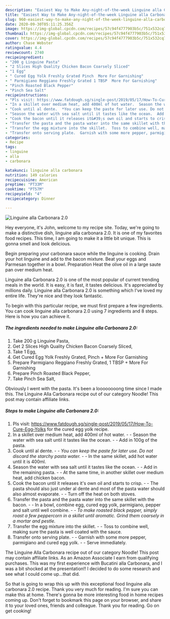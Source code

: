 ```yaml
---
description: "Easiest Way to Make Any-night-of-the-week Linguine alla Carbonara 2.0"
title: "Easiest Way to Make Any-night-of-the-week Linguine alla Carbonara 2.0"
slug: 960-easiest-way-to-make-any-night-of-the-week-linguine-alla-carbonara-20
date: 2020-09-30T05:11:25.356Z
image: https://img-global.cpcdn.com/recipes/57c94f4777903b5c/751x532cq70/linguine-alla-carbonara-20-recipe-main-photo.jpg
thumbnail: https://img-global.cpcdn.com/recipes/57c94f4777903b5c/751x532cq70/linguine-alla-carbonara-20-recipe-main-photo.jpg
cover: https://img-global.cpcdn.com/recipes/57c94f4777903b5c/751x532cq70/linguine-alla-carbonara-20-recipe-main-photo.jpg
author: Chase Webster
ratingvalue: 4.4
reviewcount: 2740
recipeingredient:
- "200 g Linguine Pasta"
- "2 Slices High Quality Chicken Bacon Coarsely Sliced"
- "1 Egg"
- " Cured Egg Yolk Freshly Grated Pinch  More For Garnishing"
- " Parmigiano Reggiano Freshly Grated 1 TBSP  More For Garnishing"
- "Pinch Roasted Black Pepper"
- "Pinch Sea Salt"
recipeinstructions:
- "Pls visit: https://www.fatdough.sg/single-post/2019/05/17/How-To-Cure-Egg-Yolks for the cured egg yolk recipe."
- "In a skillet over medium heat, add 400ml of hot water.  Season the water with sea salt until it tastes like the ocean.  Add in 100g of the pasta."
- "Cook until al dente.  *You can keep the paste for later use. Do not discard the starchy pasta water.*  In the same skillet, add hot water until it is 400ml."
- "Season the water with sea salt until it tastes like the ocean.  Add in the remaining pasta.  At the same time, in another skillet over medium heat, add chicken bacon."
- "Cook the bacon until it releases it&#39;s own oil and starts to crisp.  The pasta should also just under al dente and most of the pasta water should also almost evaporate.  Turn off the heat on both stoves."
- "Transfer the pasta and the pasta water into the same skillet with the bacon.  In a bowl, combine egg, cured egg yolk, parmigiano, pepper and salt until well combine.  *To make roasted black pepper, simply roast a few peppercorn in a skillet until aromatic. Grind them coarsely in a mortar and pestle.*"
- "Transfer the egg mixture into the skillet.  Toss to combine well, making sure the pasta is well coated with the sauce."
- "Transfer onto serving plate.  Garnish with some more pepper, parmigiano and cured egg yolk.  Serve immediately."
categories:
- Recipe
tags:
- linguine
- alla
- carbonara

katakunci: linguine alla carbonara 
nutrition: 149 calories
recipecuisine: American
preptime: "PT33M"
cooktime: "PT57M"
recipeyield: "4"
recipecategory: Dinner

---
```



![Linguine alla Carbonara 2.0](https://img-global.cpcdn.com/recipes/57c94f4777903b5c/751x532cq70/linguine-alla-carbonara-20-recipe-main-photo.jpg)

Hey everyone, it's John, welcome to my recipe site. Today, we're going to make a distinctive dish, linguine alla carbonara 2.0. It is one of my favorites food recipes. This time, I am going to make it a little bit unique. This is gonna smell and look delicious.

Begin preparing your carbonara sauce while the linguine is cooking. Drain your hot linguine and add to the bacon mixture. Beat your eggs and Parmesan together in a bowl. Preparation Heat the olive oil in a large saute pan over medium heat.

Linguine alla Carbonara 2.0 is one of the most popular of current trending meals in the world. It is easy, it is fast, it tastes delicious. It's appreciated by millions daily. Linguine alla Carbonara 2.0 is something which I've loved my entire life. They're nice and they look fantastic.


To begin with this particular recipe, we must first prepare a few ingredients. You can cook linguine alla carbonara 2.0 using 7 ingredients and 8 steps. Here is how you can achieve it.

<!--inarticleads1-->

##### The ingredients needed to make Linguine alla Carbonara 2.0:

1. Take 200 g Linguine Pasta,
1. Get 2 Slices High Quality Chicken Bacon Coarsely Sliced,
1. Take 1 Egg,
1. Get  Cured Egg Yolk Freshly Grated, Pinch + More For Garnishing
1. Prepare  Parmigiano Reggiano Freshly Grated, 1 TBSP + More For Garnishing
1. Prepare Pinch Roasted Black Pepper,
1. Take Pinch Sea Salt,


Obviously I went with the pasta. It&#39;s been a loooooooong time since I made this. The Linguine Alla Carbonara recipe out of our category Noodle! This post may contain affiliate links. 

<!--inarticleads2-->

##### Steps to make Linguine alla Carbonara 2.0:

1. Pls visit: https://www.fatdough.sg/single-post/2019/05/17/How-To-Cure-Egg-Yolks for the cured egg yolk recipe.
1. In a skillet over medium heat, add 400ml of hot water. -  - Season the water with sea salt until it tastes like the ocean. -  - Add in 100g of the pasta.
1. Cook until al dente. -  - *You can keep the paste for later use. Do not discard the starchy pasta water.* -  - In the same skillet, add hot water until it is 400ml.
1. Season the water with sea salt until it tastes like the ocean. -  - Add in the remaining pasta. -  - At the same time, in another skillet over medium heat, add chicken bacon.
1. Cook the bacon until it releases it&#39;s own oil and starts to crisp. -  - The pasta should also just under al dente and most of the pasta water should also almost evaporate. -  - Turn off the heat on both stoves.
1. Transfer the pasta and the pasta water into the same skillet with the bacon. -  - In a bowl, combine egg, cured egg yolk, parmigiano, pepper and salt until well combine. -  - *To make roasted black pepper, simply roast a few peppercorn in a skillet until aromatic. Grind them coarsely in a mortar and pestle.*
1. Transfer the egg mixture into the skillet. -  - Toss to combine well, making sure the pasta is well coated with the sauce.
1. Transfer onto serving plate. -  - Garnish with some more pepper, parmigiano and cured egg yolk. -  - Serve immediately.


The Linguine Alla Carbonara recipe out of our category Noodle! This post may contain affiliate links. As an Amazon Associate I earn from qualifying purchases. This was my first experience with Bucatini alla Carbonara, and I was a bit shocked at the presentation!! I decided to do some research and see what I could come up…that did. 

So that is going to wrap this up with this exceptional food linguine alla carbonara 2.0 recipe. Thank you very much for reading. I'm sure you can make this at home. There's gonna be more interesting food in home recipes coming up. Don't forget to bookmark this page on your browser, and share it to your loved ones, friends and colleague. Thank you for reading. Go on get cooking!
